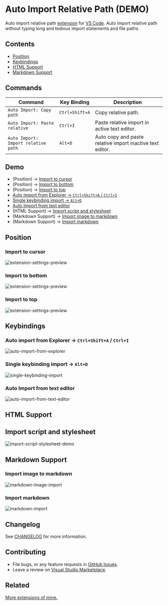 
# Auto Import Relative Path (DEMO)

Auto import relative path [extension] for [VS Code]. Auto import relative path without typing long and tedious import statements and file paths.

[VS Code]: https://code.visualstudio.com/
[extension]: https://marketplace.visualstudio.com/VSCode

## Contents

* [Position](#Position)
* [Keybindings](#Keybindings)
* [HTML Support](#HTML-Support)
* [Markdown Support](#Markdown-Support)

[configure]: https://github.com/ElecTreeFrying/auto-import-relative-path#import-statements--javascript
[copy paste]: https://github.com/ElecTreeFrying/auto-import-relative-path#heres-my-solution-

## Commands

| Command                             | Key Binding    | Description
| ----------------------------------- | -------------- | --
| `Auto Import: Copy path`            | `Ctrl+Shift+A` | Copy relative path.
| `Auto Import: Paste relative`       | `Ctrl+I`       | Paste relative import in active text editor.
| `Auto Import: Import relative path` | `Alt+D`        | Auto copy and paste relative import inactive text editor.

## Demo

* (Position) → [Import to cursor](#Import-to-cursor)
* (Position) → [Import to bottom](#Import-to-bottom)
* (Position) → [Import to top](#Import-to-top)
* [Auto import from Explorer → `Ctrl+Shift+A` / `Ctrl+I`](#Auto-import-from-Explorer-→-`Ctrl+Shift+A`-/-`Ctrl+I)
* [Single keybinding import → `Alt+D`](#Single-keybinding-import-→-`Alt+D`)
* [Auto Import from text editor](#Auto-Import-from-text-editor)
* (HTML Support) → [Import script and stylesheet](#Import-script-and-stylesheet)
* (Markdown Support) → [Import image to markdown](#Import-image-to-markdown)
* (Markdown Support) → [Import markdown](#Import-markdown)

## Position

### Import to cursor

![extension-settings-preview](images/cursor.gif "Extension settings")

### Import to bottom

![extension-settings-preview](images/bottom.gif "Extension settings")

### Import to top

![extension-settings-preview](images/top.gif "Extension settings")

## Keybindings

### Auto import from Explorer → `Ctrl+Shift+A` / `Ctrl+I`

![auto-import-from-explorer](images/keybinding-copy-and-paste.gif "Auto import from explorer demo")

### Single keybinding import → `Alt+D`

![single-keybinding-import](images/keybinding-single.gif "Single keybinding import demo")

### Auto Import from text editor

![auto-import-from-text-editor](images/keybinding-feature.gif "Auto import from text editor demo")

## HTML Support

## Import script and stylesheet

![import-script-stylesheet-demo](images/html.gif "Import script and stylesheet")

## Markdown Support

### Import image to markdown

![markdown-image-import](images/markdown-image.gif "Markdown image import demo")

### Import markdown

![markdown-import](images/markdown.gif "Markdown import demo")

## Changelog

See [CHANGELOG] for more information.

[CHANGELOG]: https://github.com/ElecTreeFrying/auto-import-relative-path/blob/master/CHANGELOG.md

## Contributing

* File bugs, or any feature requests in [GitHub Issues].
* Leave a review on [Visual Studio Marketplace].

[Github Issues]: https://github.com/ElecTreeFrying/auto-import-relative-path/issues
[Visual Studio Marketplace]: https://marketplace.visualstudio.com/items?itemName=ElecTreeFrying.auto-import&ssr=false#review-details

## Related

[More extensions of mine.]

[More extensions of mine.]: https://marketplace.visualstudio.com/publishers/ElecTreeFrying
